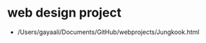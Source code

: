 # web design project

<ul>
     <li>/Users/gayaali/Documents/GitHub/webprojects/Jungkook.html</li>
     </ul>